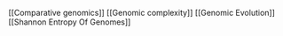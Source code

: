 [[Comparative genomics]]
[[Genomic complexity]]
[[Genomic Evolution]]
[[Shannon Entropy Of Genomes]]
